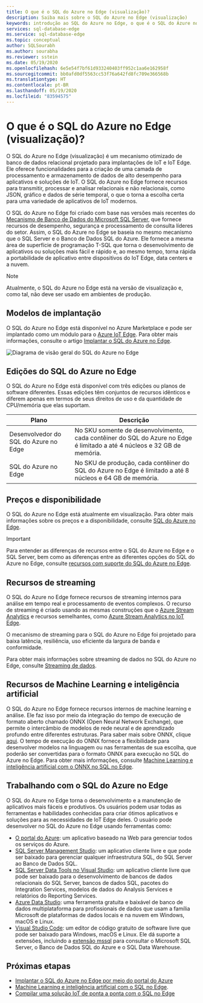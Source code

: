 ```yaml
---
title: O que é o SQL do Azure no Edge (visualização)?
description: Saiba mais sobre o SQL do Azure no Edge (visualização)
keywords: introdução ao SQL do Azure no Edge, o que é o SQL do Azure no Edge, visão geral do SQL do Azure no Edge
services: sql-database-edge
ms.service: sql-database-edge
ms.topic: conceptual
author: SQLSourabh
ms.author: sourabha
ms.reviewer: sstein
ms.date: 05/19/2020
ms.openlocfilehash: 6e5e54f7bf61d933240403ff952c1aa6e162958f
ms.sourcegitcommit: bb0afd0df5563cc53f76a642fd8fc709e366568b
ms.translationtype: HT
ms.contentlocale: pt-BR
ms.lasthandoff: 05/19/2020
ms.locfileid: "83594575"
---
```

# <a name="what-is-azure-sql-edge-preview"></a>O que é o SQL do Azure no Edge (visualização)?

O SQL do Azure no Edge (visualização) é um mecanismo otimizado de banco de dados relacional projetado para implantações de IoT e IoT Edge. Ele oferece funcionalidades para a criação de uma camada de processamento e armazenamento de dados de alto desempenho para aplicativos e soluções de IoT. O SQL do Azure no Edge fornece recursos para transmitir, processar e analisar relacionais e não relacionais, como JSON, gráfico e dados de série temporal, o que o torna a escolha certa para uma variedade de aplicativos de IoT modernos.

O SQL do Azure no Edge foi criado com base nas versões mais recentes do [Mecanismo de Banco de Dados do Microsoft SQL Server](/sql/sql-server/sql-server-technical-documentation?toc=/azure/azure-sql-edge/toc.json), que fornece recursos de desempenho, segurança e processamento de consulta líderes do setor. Assim, o SQL do Azure no Edge se baseia no mesmo mecanismo que o SQL Server e o Banco de Dados SQL do Azure. Ele fornece a mesma área de superfície de programação T-SQL que torna o desenvolvimento de aplicativos ou soluções mais fácil e rápido e, ao mesmo tempo, torna rápida a portabilidade de aplicativo entre dispositivos do IoT Edge, data centers e a nuvem.

> [!NOTE]
> Atualmente, o SQL do Azure no Edge está na versão de visualização e, como tal, não deve ser usado em ambientes de produção.

## <a name="deployment-models"></a>Modelos de implantação

O SQL do Azure no Edge está disponível no Azure Marketplace e pode ser implantado como um módulo para o [Azure IoT Edge](../iot-edge/about-iot-edge.md). Para obter mais informações, consulte o artigo [Implantar o SQL do Azure no Edge](deploy-portal.md).<br>

![Diagrama de visão geral do SQL do Azure no Edge](media/overview/overview.png)

## <a name="editions-of-sql-edge"></a>Edições do SQL do Azure no Edge

O SQL do Azure no Edge está disponível com três edições ou planos de software diferentes. Essas edições têm conjuntos de recursos idênticos e diferem apenas em termos de seus direitos de uso e da quantidade de CPU/memória que elas suportam.

   |**Plano**  |**Descrição**  |
   |---------|---------|
   |Desenvolvedor do SQL do Azure no Edge  |  No SKU somente de desenvolvimento, cada contêiner do SQL do Azure no Edge é limitado a até 4 núcleos e 32 GB de memória.  |
   |SQL do Azure no Edge    |  No SKU de produção, cada contêiner do SQL do Azure no Edge é limitado a até 8 núcleos e 64 GB de memória. |

## <a name="pricing-and-availability"></a>Preços e disponibilidade

O SQL do Azure no Edge está atualmente em visualização. Para obter mais informações sobre os preços e a disponibilidade, consulte [SQL do Azure no Edge](https://azure.microsoft.com/services/sql-database-edge/).

> [!IMPORTANT]
> Para entender as diferenças de recursos entre o SQL do Azure no Edge e o SQL Server, bem como as diferenças entre as diferentes opções do SQL do Azure no Edge, consulte [recursos com suporte do SQL do Azure no Edge](features.md).

## <a name="streaming-capabilities"></a>Recursos de streaming  

O SQL do Azure no Edge fornece recursos de streaming internos para análise em tempo real e processamento de eventos complexos. O recurso de streaming é criado usando as mesmas construções que o [Azure Stream Analytics](../stream-analytics/stream-analytics-introduction.md) e recursos semelhantes, como [Azure Stream Analytics no IoT Edge](../stream-analytics/stream-analytics-edge.md).

O mecanismo de streaming para o SQL do Azure no Edge foi projetado para baixa latência, resiliência, uso eficiente da largura de banda e conformidade. 

Para obter mais informações sobre streaming de dados no SQL do Azure no Edge, consulte [Streaming de dados](stream-data.md).

## <a name="machine-learning-and-artificial-intelligence-capabilities"></a>Recursos de Machine Learning e inteligência artificial

O SQL do Azure no Edge fornece recursos internos de machine learning e análise. Ele faz isso por meio da integração do tempo de execução de formato aberto chamado ONNX (Open Neural Network Exchange), que permite o intercâmbio de modelos de rede neural e de aprendizado profundo entre diferentes estruturas. Para saber mais sobre ONNX, clique [aqui](https://onnx.ai/). O tempo de execução do ONNX fornece a flexibilidade para desenvolver modelos na linguagem ou nas ferramentas de sua escolha, que poderão ser convertidas para o formato ONNX para execução no SQL do Azure no Edge. Para obter mais informações, consulte [Machine Learning e inteligência artificial com o ONNX no SQL no Edge](onnx-overview.md).

## <a name="working-with-azure-sql-edge"></a>Trabalhando com o SQL do Azure no Edge

O SQL do Azure no Edge torna o desenvolvimento e a manutenção de aplicativos mais fáceis e produtivos. Os usuários podem usar todas as ferramentas e habilidades conhecidas para criar ótimos aplicativos e soluções para as necessidades de IoT Edge deles. O usuário pode desenvolver no SQL do Azure no Edge usando ferramentas como:

- [O portal do Azure](https://portal.azure.com/): um aplicativo baseado na Web para gerenciar todos os serviços do Azure.
- [SQL Server Management Studio](/sql/ssms/download-sql-server-management-studio-ssms/): um aplicativo cliente livre e que pode ser baixado para gerenciar qualquer infraestrutura SQL, do SQL Server ao Banco de Dados SQL.
- [SQL Server Data Tools no Visual Studio](/sql/ssdt/download-sql-server-data-tools-ssdt/): um aplicativo cliente livre que pode ser baixado para o desenvolvimento de bancos de dados relacionais do SQL Server, bancos de dados SQL, pacotes do Integration Services, modelos de dados do Analysis Services e relatórios do Reporting Services.
- [Azure Data Studio](/sql/azure-data-studio/what-is/): uma ferramenta gratuita e baixável de banco de dados multiplataforma para profissionais de dados que usam a família Microsoft de plataformas de dados locais e na nuvem em Windows, macOS e Linux.
- [Visual Studio Code](https://code.visualstudio.com/docs): um editor de código gratuito de software livre que pode ser baixado para Windows, macOS e Linux. Ele dá suporte a extensões, incluindo a [extensão mssql](https://aka.ms/mssql-marketplace) para consultar o Microsoft SQL Server, o Banco de Dados SQL do Azure e o SQL Data Warehouse.


## <a name="next-steps"></a>Próximas etapas

- [Implantar o SQL do Azure no Edge por meio do portal do Azure](deploy-portal.md)
- [Machine Learning e inteligência artificial com o SQL no Edge](onnx-overview.md).
- [Compilar uma solução IoT de ponta a ponta com o SQL no Edge](tutorial-deploy-azure-resources.md)

